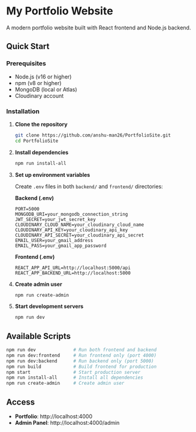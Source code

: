 # My Portfolio Website

A modern portfolio website built with React frontend and Node.js backend.

## Quick Start

### Prerequisites
- Node.js (v16 or higher)
- npm (v8 or higher)
- MongoDB (local or Atlas)
- Cloudinary account

### Installation

1. **Clone the repository**
   ```bash
   git clone https://github.com/anshu-man26/PortfolioSite.git
   cd PortfolioSite
   ```

2. **Install dependencies**
   ```bash
   npm run install-all
   ```

3. **Set up environment variables**

   Create `.env` files in both `backend/` and `frontend/` directories:

   **Backend (.env)**
   ```env
   PORT=5000
   MONGODB_URI=your_mongodb_connection_string
   JWT_SECRET=your_jwt_secret_key
   CLOUDINARY_CLOUD_NAME=your_cloudinary_cloud_name
   CLOUDINARY_API_KEY=your_cloudinary_api_key
   CLOUDINARY_API_SECRET=your_cloudinary_api_secret
   EMAIL_USER=your_gmail_address
   EMAIL_PASS=your_gmail_app_password
   ```

   **Frontend (.env)**
   ```env
   REACT_APP_API_URL=http://localhost:5000/api
   REACT_APP_BACKEND_URL=http://localhost:5000
   ```

4. **Create admin user**
   ```bash
   npm run create-admin
   ```

5. **Start development servers**
   ```bash
   npm run dev
   ```

## Available Scripts

```bash
npm run dev              # Run both frontend and backend
npm run dev:frontend     # Run frontend only (port 4000)
npm run dev:backend      # Run backend only (port 5000)
npm run build            # Build frontend for production
npm start                # Start production server
npm run install-all      # Install all dependencies
npm run create-admin     # Create admin user
```

## Access

- **Portfolio**: http://localhost:4000
- **Admin Panel**: http://localhost:4000/admin
